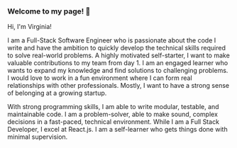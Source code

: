 ### Welcome to my page! 👋

Hi, I'm Virginia!

I am a Full-Stack Software Engineer who is passionate about the code I write and have the ambition to quickly develop the technical skills required to solve real-world problems. A highly motivated self-starter, I want to make valuable contributions to my team from day 1. I am an engaged learner who wants to expand my knowledge and find solutions to challenging problems. I would love to work in a fun environment where I can form real relationships with other professionals. Mostly, I want to have a strong sense of belonging at a growing startup.

With strong programming skills, I am able to write modular, testable, and maintainable code. I am a problem-solver, able to make sound, complex decisions in a fast-paced, technical environment. While I am a Full Stack Developer, I excel at React.js. I am a self-learner who gets things done with minimal supervision.
